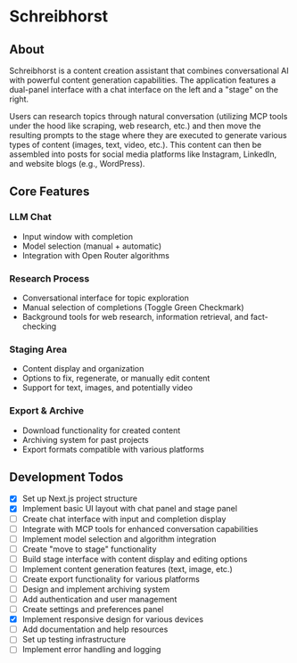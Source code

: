 # Schreibhorst

## About
Schreibhorst is a content creation assistant that combines conversational AI with powerful content generation capabilities. The application features a dual-panel interface with a chat interface on the left and a "stage" on the right. 

Users can research topics through natural conversation (utilizing MCP tools under the hood like scraping, web research, etc.) and then move the resulting prompts to the stage where they are executed to generate various types of content (images, text, video, etc.). This content can then be assembled into posts for social media platforms like Instagram, LinkedIn, and website blogs (e.g., WordPress).

## Core Features

### LLM Chat
- Input window with completion
- Model selection (manual + automatic)
- Integration with Open Router algorithms

### Research Process
- Conversational interface for topic exploration
- Manual selection of completions (Toggle Green Checkmark)
- Background tools for web research, information retrieval, and fact-checking

### Staging Area
- Content display and organization
- Options to fix, regenerate, or manually edit content
- Support for text, images, and potentially video

### Export & Archive
- Download functionality for created content
- Archiving system for past projects
- Export formats compatible with various platforms

## Development Todos

- [x] Set up Next.js project structure
- [x] Implement basic UI layout with chat panel and stage panel
- [ ] Create chat interface with input and completion display
- [ ] Integrate with MCP tools for enhanced conversation capabilities
- [ ] Implement model selection and algorithm integration
- [ ] Create "move to stage" functionality
- [ ] Build stage interface with content display and editing options
- [ ] Implement content generation features (text, image, etc.)
- [ ] Create export functionality for various platforms
- [ ] Design and implement archiving system
- [ ] Add authentication and user management
- [ ] Create settings and preferences panel
- [x] Implement responsive design for various devices
- [ ] Add documentation and help resources
- [ ] Set up testing infrastructure
- [ ] Implement error handling and logging
